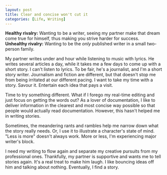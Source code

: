 ```yaml
---
layout: post
title: Clear and concise won't cut it
categories: [Life, Writing]
---
```


**Healthy rivalry:** Wanting to be a writer, seeing my partner make that dream come true for himself, thus making you strive harder for success.
**Unhealthy rivalry:** Wanting to be the _only_ published writer in a small two-person family.

My partner writes under and hour while listening to music with lyrics. He writes several articles a day, while it takes me a few days to come up with a short story. I can't listen to lyrics. To be fair, he's a journalist, and I'm a short story writer. Journalism and fiction are different, but that doesn't stop me from being irritated at our different pacing. I want to take my time with a story. Savour it. Entertain each idea that pays a visit.

Time to try something different. What if I forego my real-time editing and just focus on getting the words out? As a lover of documentation, I like to deliver information in the clearest and most concise way possible so that people would actually read documentation. However, this hasn't helped me in writing stories.

Sometimes, the meandering rants and rambles help me narrow down what the story really needs. Or, I use it to illustrate a character's state of mind. "Less is more" doesn't always work. More or less, I'm experiencing major writer's block.

I need my writing to flow again and separate my creative pursuits from my professional ones. Thankfully, my partner is supportive and wants me to tell stories again. It's a real treat to make him laugh. I like bouncing ideas off him and talking about nothing. Eventually, I find a story.

